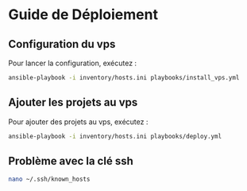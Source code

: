 # Guide de Déploiement

## Configuration du vps

Pour lancer la configuration, exécutez :

```sh
ansible-playbook -i inventory/hosts.ini playbooks/install_vps.yml
```

## Ajouter les projets au vps

Pour ajouter des projets au vps, exécutez :

```sh
ansible-playbook -i inventory/hosts.ini playbooks/deploy.yml
```

## Problème avec la clé ssh

```sh
nano ~/.ssh/known_hosts
```